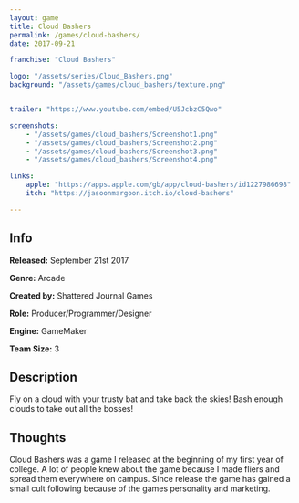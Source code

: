 ```yaml
---
layout: game
title: Cloud Bashers
permalink: /games/cloud-bashers/
date: 2017-09-21

franchise: "Cloud Bashers"

logo: "/assets/series/Cloud_Bashers.png"
background: "/assets/games/cloud_bashers/texture.png"


trailer: "https://www.youtube.com/embed/U5JcbzC5Qwo"

screenshots:
    - "/assets/games/cloud_bashers/Screenshot1.png"
    - "/assets/games/cloud_bashers/Screenshot2.png"
    - "/assets/games/cloud_bashers/Screenshot3.png"
    - "/assets/games/cloud_bashers/Screenshot4.png"

links:
    apple: "https://apps.apple.com/gb/app/cloud-bashers/id1227986698"
    itch: "https://jasoonmargoon.itch.io/cloud-bashers"

---
```


## Info
  <p><strong>Released:</strong> September 21st 2017 </p>
  <p><strong>Genre:</strong> Arcade </p>
  <p><strong>Created by:</strong> Shattered Journal Games </p>
  <p><strong>Role:</strong> Producer/Programmer/Designer </p>
  <p><strong>Engine:</strong> GameMaker </p>
  <p><strong>Team Size:</strong> 3 </p>

## Description
Fly on a cloud with your trusty bat and take back the skies! Bash enough clouds to take out all the bosses!

## Thoughts
Cloud Bashers was a game I released at the beginning of my first year of college. A lot of people knew about the game because I made fliers and spread them everywhere on campus. Since release the game has gained a small cult following because of the games personality and marketing.